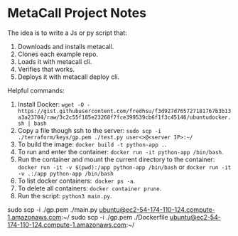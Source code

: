 # MetaCall Project Notes
The idea is to write a Js or py script that:
1. Downloads and installs metacall.
2. Clones each example repo.
3. Loads it with metacall cli.
4. Verifies that works.
5. Deploys it with metacall deploy cli.


Helpful commands:
1. Install Docker: `wget -O - https://gist.githubusercontent.com/fredhsu/f3d927d765727181767b3b13a3a23704/raw/3c2c55f185e23268f7fce399539cb6f1f3c45146/ubuntudocker.sh | bash`
2. Copy a file though ssh to the server: `sudo scp -i ./terraform/keys/gp.pem ./test.py user<>@<server IP>:~/`
3. To build the image: `docker build -t python-app .`.
4. To run and enter the container: `docker run -it python-app /bin/bash`.
5. Run the container and mount the current directory to the container: `docker run -it -v $(pwd):/app python-app /bin/bash` or `docker run -it -v .:/app python-app /bin/bash`
6. To list docker containers:` docker ps -a`.
7. To delete all containers: `docker container prune`.
8. Run the script: `python3 main.py`.

sudo scp -i ./gp.pem ./main.py ubuntu@ec2-54-174-110-124.compute-1.amazonaws.com:~/
sudo scp -i ./gp.pem ./Dockerfile ubuntu@ec2-54-174-110-124.compute-1.amazonaws.com:~/

